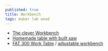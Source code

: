 ```yaml
---
published: true
title: Workbench
tags: maker lab wood
---
```

- [The clever Workbench](https://www.youtube.com/watch?v=TPVq0zXKy3c)
- [Homemade table with built saw](https://www.youtube.com/watch?v=8r4tfG3qJn0)
- [FAT 300 Work Table](https://www.felder-group.com/en-us/shop/felder-working-tables-fat-sc125400/fat-300-work-table-sp125405) / [adjustable workbench](https://sawmillcreek.org/showthread.php?270140-Felder-FAT300-and-or-equivalent-adjustable-workbench)